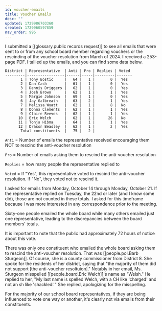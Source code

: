 ```yaml
---
id: voucher-emails
title: Voucher Emails
desc: ""
updated: 1729986703360
created: 1729960597859
nav_order: 996
---
```


I submitted a [[glossary.public records request]] to see all emails that were sent to or from any school board member regarding vouchers or the rescinding of the voucher resolution from March of 2024. I received a 253-page PDF. I tallied up the emails, and you can find some data below.

```
District | Representative  | Anti | Pro | Replies | Voted
---------|-----------------|------|-----|---------|-------
       1 | Tony Bostic     |   64 |   1 |       0 |  Yes
       2 | Dan Cash        |   61 |   1 |       0 |  Yes
       3 | Dennis Driggers |   62 |   1 |       0 |  Yes
       4 | Josh Brown      |   62 |   1 |       1 |  Yes
       5 | Margie Johnson  |   69 |   1 |       0 |  Yes
       6 | Jay Galbreath   |   63 |   2 |       1 |  Yes
       7 | Melissa Wyatt   |   62 |   1 |       8 |  No
       8 | Donna Clements  |   62 |   1 |       1 |  Yes
       9 | Claire Reeves   |   62 |   1 |       1 |  Yes
      10 | Eric Welch      |   62 |   1 |      26 |  No
      11 | Tonja Hibma     |   64 |   1 |       1 |  Yes
      12 | Drason Beasley  |   62 |   1 |       2 |  Yes
       Total constituents  |   75 |   2 |
```

`Anti` = Number of emails the representative received encouraging them NOT to rescind the anti-voucher resolution

`Pro` = Number of emails asking them to rescind the anti-voucher resolution

`Replies` = how many people the representative replied to

`Voted` = If "Yes", this representative voted to rescind the anti-voucher resolution. If "No", they voted not to rescind it.

I asked for emails from Monday, October 14 through Monday, October 21. If the representative replied on Tuesday, the 22nd or later (and I know some did), those are not counted in these totals. I asked for this timeframe because I was more interested in any correspondence prior to the meeting.

Sixty-one people emailed the whole board while many others emailed just one representative, leading to the discrepancies between the board members' totals.

It is important to note that the public had approximately 72 hours of notice about this vote.

There was only one constituent who emailed the whole board asking them to rescind the anti-voucher resolution. That was [[people.pol.Barb Sturgeon]]. Of course, she is a county commissioner from District 8. She spoke for the residents of her district, saying that "the majority of them did not support [the anti-voucher resoltuion]." Notably in her email, Ms. Sturgeon misspelled [[people.board.Eric Welch]]'s name as "Welsh." He replied to her, "My last name is spelled Welch, with a CH like 'charged' and not an sh like 'shackled.'" She replied, apologizing for the misspelling.

For the majority of our school board representatives, if they are being influenced to vote one way or another, it's clearly not via emails from their constituents.
